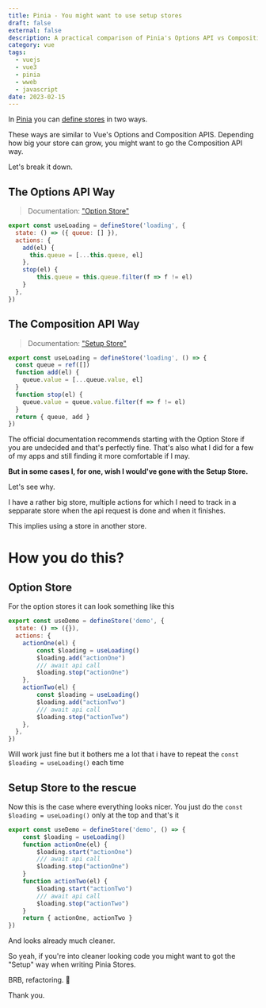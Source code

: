 ```yaml
---
title: Pinia - You might want to use setup stores
draft: false
external: false
description: A practical comparison of Pinia's Options API vs Composition API store patterns, with real-world examples showing how setup stores can lead to cleaner, more maintainable code.
category: vue
tags:
  - vuejs
  - vue3
  - pinia
  - wweb
  - javascript
date: 2023-02-15
---
```


In [Pinia](https://pinia.vuejs.org/) you can [define stores](https://pinia.vuejs.org/core-concepts/#defining-a-store) in two ways. 


These ways are similar to Vue's Options and Composition APIS. Depending how big your store can grow, you might want to go the Composition API way.

Let's break it down.

## The Options API Way

> Documentation: ["Option Store"](https://pinia.vuejs.org/core-concepts/#option-stores)

```js
export const useLoading = defineStore('loading', {
  state: () => ({ queue: [] }),
  actions: {
    add(el) {
      this.queue = [...this.queue, el]
    },
    stop(el) {
        this.queue = this.queue.filter(f => f != el)
    }
  },
})
```

## The Composition API Way

> Documentation: ["Setup Store"](https://pinia.vuejs.org/core-concepts/#setup-stores)

```js
export const useLoading = defineStore('loading', () => {
  const queue = ref([])
  function add(el) {
    queue.value = [...queue.value, el]
  }
  function stop(el) {
    queue.value = queue.value.filter(f => f != el)
  }
  return { queue, add }
})
```


The official documentation recommends starting  with the Option Store if you are undecided and that's perfectly fine. That's also what I did for a few of my apps and still finding it more comfortable if I may.

**But in some cases I, for one, wish I would've gone with the Setup Store.**

Let's see why.

I have a rather big store, multiple actions for which I need to track in a sepparate store when the api request is done and when it finishes.

This implies using a store in another store.


# How you do this?
## Option Store

For the option stores it can look something like this

```js
export const useDemo = defineStore('demo', {
  state: () => ({}),
  actions: {
    actionOne(el) {
        const $loading = useLoading()
        $loading.add("actionOne")
        /// await api call 
        $loading.stop("actionOne")
    },
    actionTwo(el) {
        const $loading = useLoading()
        $loading.add("actionTwo")
        /// await api call 
        $loading.stop("actionTwo")
    },
  },
})
```

Will work just fine but it bothers me a lot that i have to repeat the `const $loading = useLoading()` each time


## Setup Store to the rescue

Now this is the case where everything looks nicer.
You just do the `const $loading = useLoading()` only at the top and that's it


```js
export const useDemo = defineStore('demo', () => {
    const $loading = useLoading()
    function actionOne(el) {
        $loading.start("actionOne")
        /// await api call 
        $loading.stop("actionOne")
    }
    function actionTwo(el) {
        $loading.start("actionTwo")
        /// await api call 
        $loading.stop("actionTwo")
    }
    return { actionOne, actionTwo }
})
```

And looks already much cleaner.


So yeah, if you're into cleaner looking code you might want to got the "Setup" way when writing Pinia Stores.

BRB, refactoring. 🚀

Thank you.

